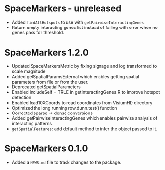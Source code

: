 # SpaceMarkers - unreleased

* Added `findAllHotspots` to use with `getPairwiseInteractingGenes`
* Return empty interacting genes list instead of failing with error
when no genes pass fdr threshold.

# SpaceMarkers 1.2.0

* Updated SpaceMarkersMetric by fixing signage and log transformed to scale
magnitude
* Added getSpatialParamsExternal which enables getting spatial parameters
from file or from the user.
* Deprecated getSpatialParameters
* Enabled includeSelf = TRUE in getInteractingGenes.R to improve hotspot 
detection
* Enabled load10XCoords to read coordinates from VisiumHD directory
* Optimized the long running row.dunn.test() function
* Corrected sparse -> dense conversions
* Added getPairwiseInteractingGenes which enables pairwise analysis of 
interacting patterns 
* `getSpatialFeatures`: add default method to infer the object passed to it. 

# SpaceMarkers 0.1.0

* Added a `NEWS.md` file to track changes to the package.

